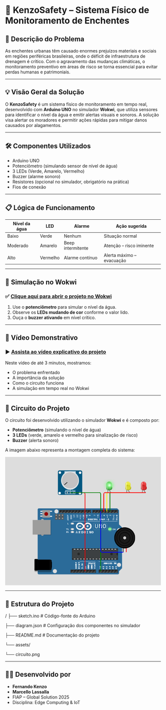 # 🌊 KenzoSafety – Sistema Físico de Monitoramento de Enchentes

## 🚨 Descrição do Problema

As enchentes urbanas têm causado enormes prejuízos materiais e sociais em regiões periféricas brasileiras, onde o déficit de infraestrutura de drenagem é crítico. Com o agravamento das mudanças climáticas, o monitoramento preventivo em áreas de risco se torna essencial para evitar perdas humanas e patrimoniais.

---

## 💡 Visão Geral da Solução

O **KenzoSafety** é um sistema físico de monitoramento em tempo real, desenvolvido com **Arduino UNO** no simulador **Wokwi**, que utiliza sensores para identificar o nível da água e emitir alertas visuais e sonoros. A solução visa alertar os moradores e permitir ações rápidas para mitigar danos causados por alagamentos.

---

## 🛠️ Componentes Utilizados

- Arduino UNO
- Potenciômetro (simulando sensor de nível de água)
- 3 LEDs (Verde, Amarelo, Vermelho)
- Buzzer (alarme sonoro)
- Resistores (opcional no simulador, obrigatório na prática)
- Fios de conexão

---

## 📋 Lógica de Funcionamento

| Nível da água | LED      | Alarme            | Ação sugerida                |
|---------------|----------|-------------------|-------------------------------|
| Baixo         | Verde    | Nenhum            | Situação normal               |
| Moderado      | Amarelo  | Beep intermitente | Atenção – risco iminente      |
| Alto          | Vermelho | Alarme contínuo   | Alerta máximo – evacuação     |

---

## 🔁 Simulação no Wokwi

### ✅ [Clique aqui para abrir o projeto no Wokwi](https://wokwi.com/projects/432309563860231169)

1. Use o **potenciômetro** para simular o nível da água.
2. Observe os **LEDs mudando de cor** conforme o valor lido.
3. Ouça o **buzzer ativando** em nível crítico.

---

## 🎥 Vídeo Demonstrativo

### ▶️ [Assista ao vídeo explicativo do projeto](https://youtu.be/SEU_LINK_DO_VIDEO)

Neste vídeo de até 3 minutos, mostramos:
- O problema enfrentado
- A importância da solução
- Como o circuito funciona
- A simulação em tempo real no Wokwi

---

## 🔧 Circuito do Projeto

O circuito foi desenvolvido utilizando o simulador **Wokwi** e é composto por:

- **Potenciômetro** (simulando o nível de água)
- **3 LEDs** (verde, amarelo e vermelho para sinalização de risco)
- **Buzzer** (alerta sonoro)

A imagem abaixo representa a montagem completa do sistema:

![Circuito do KenzoSafety](assets/circuito.png)

---

## 📁 Estrutura do Projeto

/
├── sketch.ino # Código-fonte do Arduino

├── diagram.json # Configuração dos componentes no simulador

├── README.md # Documentação do projeto

└── assets/

  └── circuito.png 


---

## 👨‍💻 Desenvolvido por

- **Fernando Kenzo**
- **Marcello Lassalla**  
- FIAP – Global Solution 2025  
- Disciplina: Edge Computing & IoT  
